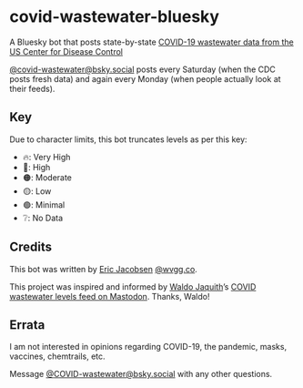 # covid-wastewater-bluesky

A Bluesky bot that posts state-by-state [COVID-19 wastewater data from the US Center for Disease Control](https://www.cdc.gov/nwss/rv/COVID19-currentlevels.html)

[@covid-wastewater@bsky.social](https://bsky.app/profile/COVID-wastewater.bsky.social) posts every Saturday (when the CDC posts fresh data) and again every Monday (when people actually look at their feeds).

## Key

Due to character limits, this bot truncates levels as per this key:

- 🔥: Very High
- 🔴: High
- 🟠: Moderate
- 🟡: Low
- 🟢: Minimal
- ❔: No Data

## Credits

This bot was written by [Eric Jacobsen](https://wvgg.co) [@wvgg.co](https://bsky.app/profile/wvgg.co).

This project was inspired and informed by [Waldo Jaquith](https://waldo.jaquith.org/)’s [COVID wastewater levels feed on Mastodon](https://mastodon.social/@covid_wastewater). Thanks, Waldo!

## Errata

I am not interested in opinions regarding COVID-19, the pandemic, masks, vaccines, chemtrails, etc.

Message [@COVID-wastewater@bsky.social](https://bsky.app/profile/COVID-wastewater.bsky.social) with any other questions.
